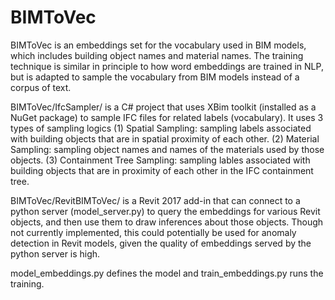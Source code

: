 # BIMToVec
BIMToVec is an embeddings set for the vocabulary used in BIM models, which includes building object names and material names. The training technique is similar in principle to how word embeddings are trained in NLP, but is adapted to sample the vocabulary from BIM models instead of a corpus of text.

BIMToVec/IfcSampler/ is a C# project that uses XBim toolkit (installed as a NuGet package) to sample IFC files for related labels (vocabulary). It uses 3 types of sampling logics (1) Spatial Sampling: sampling labels associated with building objects that are in spatial proximity of each other. (2) Material Sampling: sampling object names and names of the materials used by those objects. (3) Containment Tree Sampling: sampling lables associated with building objects that are in proximity of each other in the IFC containment tree.

BIMToVec/RevitBIMToVec/ is a Revit 2017 add-in that can connect to a python server (model_server.py) to query the embeddings for various Revit objects, and then use them to draw inferences about those objects. Though not currently implemented, this could potentially be used for anomaly detection in Revit models, given the quality of embeddings served by the python server is high.

model_embeddings.py defines the model and train_embeddings.py runs the training.
